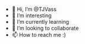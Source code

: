 - 👋 Hi, I’m @TJVass
- 👀 I’m interesting
- 🌱 I’m currently learning
- 💞️ I’m looking to collaborate
- 📫 How to reach me :)

<!---
TJVass/TJVass is a ✨ special ✨ repository because its `README.md` (this file) appears on your GitHub profile.
You can click the Preview link to take a look at your changes.
--->
